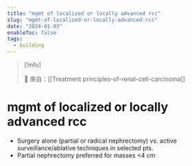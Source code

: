```yaml
---
title: "mgmt of localized or locally advanced rcc"
slug: "mgmt-of-localized-or-locally-advanced-rcc"
date: "2024-01-03"
enableToc: false
tags:
  - building
---
```


> [!info]
>
> 🌱 來自：[[Treatment principles-of-renal-cell-carcinoma]]

# mgmt of localized or locally advanced rcc

- Surgery alone (partial or radical nephrectomy) vs. active surveillance/ablative techniques in selected pts.
- Partial nephrectomy preferred for masses <4 cm
